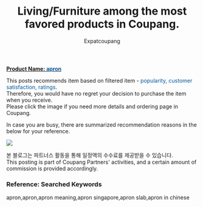 ﻿---
layout: post
title:  "Living/Furniture among the most favored products in Coupang."
author: Expatcoupang
categories: [ Living ]
tags: [apron,apron,apron meaning,apron singapore,apron slab,apron in chinese]
image: https://thumbnail10.coupangcdn.com/thumbnails/remote/492x492ex/image/retail/images/14547904121004558-f994c9bd-2526-436b-b048-7cedbbf795e4.jpg 
---

<a href="https://link.coupang.com/a/lTVgq"><b>Product Name: <font color='#01579B'>apron</font></b></a>

This posts recommends item based on filtered item - <font color='#01579B'>popularity, customer satisfaction, ratings</font>.<br>
Therefore, you would have no regret your decision to purchase the item when you receive.<br>
Please click the image if you need more details and ordering page in Coupang. 

In case you are busy, there are summarized recommendation reasons in the below for your reference. 

<a href="https://link.coupang.com/a/lTVgq"><img src="https://thumbnail7.coupangcdn.com/thumbnails/remote/q89/image/retail/images/13718704493888101-03f065fc-fd1f-40a8-96a5-7d642a79e9bb.jpg"></a> 

본 블로그는 파트너스 활동을 통해 일정액의 수수료를 제공받을 수 있습니다.<br>
This posting is part of Coupang Partners' activities, and a certain amount of commission is provided accordingly.

### Reference: Searched Keywords  
apron,apron,apron meaning,apron singapore,apron slab,apron in chinese